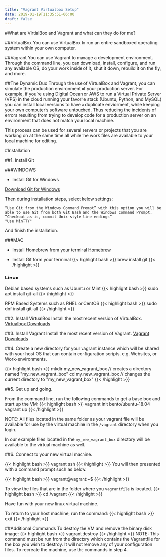 ```yaml
---
title: "Vagrant Virtualbox Setup"
date: 2019-01-19T11:35:51-06:00
draft: false
---
```


#What are VirtialBox and Vagrant and what can they do for me?

##VirtualBox
You can use VirtualBox to run an entire sandboxed operating system within your own computer.

##Vagrant
You can use Vagrant to manage a development environment. Through the command line, you can download, install, configure, and run any available OS, do your work inside of it, shut it down, rebuild it on the fly, and more.

##The Dynamic Duo
Through the use of VirtualBox and Vagrant, you can simulate the production environment of your production server. For example, if you’re using Digital Ocean or AWS to run a Virtual Private Server (VPS) in the cloud running your favorite stack (Ubuntu, Python, and MySQL) you can install local versions to have a duplicate enviorment, while keeping your own computer’s software untouched. Thus reducing the incidents of errors resulting from trying to develop code for a production server on an environment that does not match your local machine.

This process can be used for several servers or projects that you are working on at the same time all while the work files are available to your local machine for editing.

#Installation

##1. Install Git

###WINDOWS
- Install Git for Windows

[Download Git for Windows](https://git-scm.com/download/win "Git for windows")

Then during installation steps, select below settings:

    “Use Git from the Windows Command Prompt” with this option you will be able to use Git from both Git Bash and the Windows Command Prompt.
    “Checkout as-is, commit Unix-style line endings”
    "Use MinTTY"
And finish the installation.

###MAC
- Install Homebrew from your terminal
[Homebrew](https://brew.sh/ "Homebrew: The package manager that Apple forgot")

- Install Git form your terminal
{{< highlight bash >}}
brew install git
{{< /highlight >}}

### Linux

Debian based systems such as Ubuntu or Mint
{{< highlight bash >}}
sudo apt install git-all
{{< /highlight >}}

RPM Based Systems such as RHEL or CentOS
{{< highlight bash >}}
sudo dnf install git-all
{{< /highlight >}}

##2. Install VirtualBox
Install the most recent version of VirtualBox.
[Virtualbox Downloads](https://www.virtualbox.org/wiki/Downloads "Virtualbox Downloads")

##3. Install Vagrant
Install the most recent version of Vagrant.
[Vagrant Downloads]( https://www.vagrantup.com/downloads.html "Vagrant Downloads")

##4. Create a new directory for your vagrant instance which will be shared with your host OS that can contain configuration scripts. e.g. Websites, or Work-environments.

{{< highlight bash >}}
mkdir my_new_vagrant_box // creates a directory named "my_new_vagrant_box"
cd my_new_vagrant_box // changes the current directory to "my_new_vagrant_box"
{{< /highlight >}}

##5. Get up and going. 

From the command line, run the following commands to get a base box and start up the VM:
{{< highlight bash >}}
vagrant init bento/ubuntu-18.04
vagrant up
{{< /highlight >}}

NOTE:
All files located in the same folder as your vagrant file will be available for use by the virtual machine in the ```/vagrant``` directory when you login.

In our example files located in the ```my_new_vagrant_box``` directory will be available to the virtual machine as well.

##6. Connect to your new virtual machine.

{{< highlight bash >}}
vagrant ssh
{{< /highlight >}}
You will then presented with a command prompt such as below.

{{< highlight bash >}}
vagrant@vagrant:~$
{{< /highlight >}}

To view the files that are in the folder where you ```vagrantfile``` is located.
{{< highlight bash >}}
cd /vagrant
{{< /highlight >}}

Have fun with your new linux virtual machine.

   
To return to your host machine, run the command:
{{< highlight bash >}}
 exit
{{< /highlight >}}


##Additional Commands
To destroy the VM and remove the binary disk image:
{{< highlight bash >}}
vagrant destroy 
{{< /highlight >}}
NOTE: This command must be run from the directory which contains the Vagrantfile for the box you wish to destroy. It will not remove any of your configuration files. To recreate the machine, use the commands in step 4.


